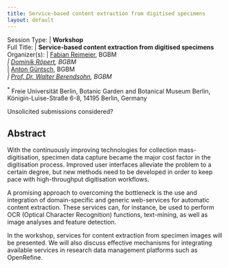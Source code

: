 ```yaml
---
title: Service-based content extraction from digitised specimens
layout: default
---
```



Session Type: | **Workshop**  
Full Title:   | **Service-based content extraction from digitised specimens**  
Organizer(s): | [Fabian Reimeier](f.reimeier@bgbm.org), BGBM<sup>*</sup>  
              | [Dominik Röpert](d.roepert@bgbm.org), BGBM<sup>*</sup>  
              | [Anton Güntsch](a.guentsch@bgbm.org), BGBM<sup>*</sup>  
              | [Prof. Dr. Walter Berendsohn](w.berendsohn@bgbm.org), BGBM<sup>*</sup>  

<sup>*</sup> Freie Universität Berlin, Botanic Garden and Botanical Museum Berlin, Königin-Luise-Straße 6-8, 14195 Berlin, Germany  


Unsolicited submissions considered?  

<!--
Number of 80 minute sessions requested: 
-->

## Abstract  

With the continuously improving technologies for collection mass-digitisation, specimen data capture became the major cost factor in the digitisation process. Improved user interfaces alleviate the problem to a certain degree, but new methods need to be developed in order to keep pace with high-throughput digitisation workflows. 

A promising approach to overcoming the bottleneck is the use and integration of domain-specific and generic web-services for automatic content extraction. These services can, for instance, be used to perform OCR (Optical Character Recognition) functions, text-mining, as well as image analyses and feature detection. 

In the workshop, services for content extraction from specimen images will be presented. We will also discuss effective mechanisms for integrating available services in research data management platforms such as OpenRefine. 


